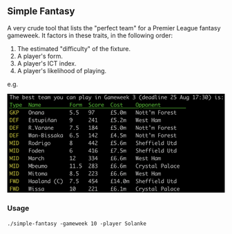 ## Simple Fantasy

A very crude tool that lists the "perfect team" for a Premier League fantasy gameweek. It factors in these traits, in the following order:
1) The estimated "difficulty" of the fixture.
2) A player's form.
3) A player's ICT index.
4) A player's likelihood of playing.

e.g.

<img src="./img.png" />

### Usage
```
./simple-fantasy -gameweek 10 -player Solanke
```